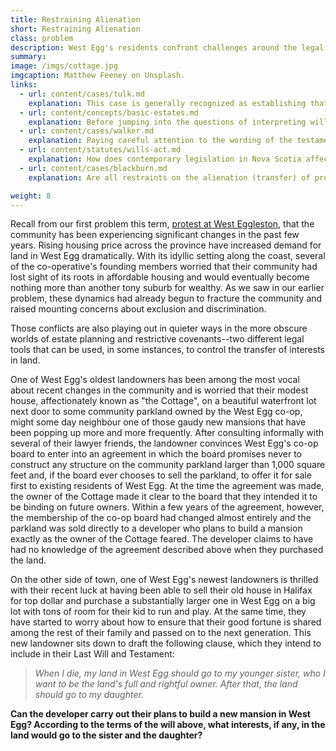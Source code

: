 ```yaml
---
title: Restraining Alienation
short: Restraining Alienation
class: problem
description: West Egg's residents confront challenges around the legal tools available to restrain alienation and thereby influence the future of their community. 
summary: 
image: /imgs/cottage.jpg
imgcaption: Matthew Feeney on Unsplash.
links:
  - url: content/cases/tulk.md
    explanation: This case is generally recognized as establishing that certain agreements with respect to real property can "run with the land". Following the reasoning in Tulk v Moxhay, what conditions need to be present in order for this to happen? 
  - url: content/concepts/basic-estates.md
    explanation: Before jumping into the questions of interpreting wills raised in our problem this week, it is helpful to understand some of the basic building blocks of the doctrine of estates.
  - url: content/cases/walker.md
    explanation: Paying careful attention to the wording of the testamentary bequests in our problem and in Walker, you will notice some similarities as well as differences. What is the conflict or problem that arises in Walker and how does the court resolve it? Can this same logic be extended to our problem this week? 
  - url: content/statutes/wills-act.md
    explanation: How does contemporary legislation in Nova Scotia affect the interpretation of the will in our problem this week? 
  - url: content/cases/blackburn.md
    explanation: Are all restraints on the alienation (transfer) of property invalid? If some attempts to restrain alienation are valid, how do we distinguish them from those that are clearly invalid?

weight: 8
---
```


Recall from our first problem this term, [protest at West Eggleston](), that the community has been experiencing significant changes in the past few years. Rising housing price across the province have increased demand for land in West Egg dramatically. With its idyllic setting along the coast, several of the co-operative's founding members worried that their community had lost sight of its roots in affordable housing and would eventually become nothing more than another tony suburb for wealthy. As we saw in our earlier problem, these dynamics had already begun to fracture the community and raised mounting concerns about exclusion and discrimination. 

Those conflicts are also playing out in quieter ways in the more obscure worlds of estate planning and restrictive covenants--two different legal tools that can be used, in some instances, to control the transfer of interests in land. 

One of West Egg's oldest landowners has been among the most vocal about recent changes in the community and is worried that their modest house, affectionately known as "the Cottage", on a beautiful waterfront lot next door to some community parkland owned by the West Egg co-op, might some day neighbour one of those gaudy new mansions that have been popping up more and more frequently. After consulting informally with several of their lawyer friends, the landowner convinces West Egg's co-op board to enter into an agreement in which the board promises never to construct any structure on the community parkland larger than 1,000 square feet and, if the board ever chooses to sell the parkland, to offer it for sale first to existing residents of West Egg. At the time the agreement was made, the owner of the Cottage made it clear to the board that they intended it to be binding on future owners. Within a few years of the agreement, however, the membership of the co-op board had changed almost entirely and the parkland was sold directly to a developer who plans to build a mansion exactly as the owner of the Cottage feared. The developer claims to have had no knowledge of the agreement described above when they purchased the land. 

On the other side of town, one of West Egg's newest landowners is thrilled with their recent luck at having been able to sell their old house in Halifax for top dollar and purchase a substantially larger one in West Egg on a big lot with tons of room for their kid to run and play. At the same time, they have started to worry about how to ensure that their good fortune is shared among the rest of their family and passed on to the next generation. This new landowner sits down to draft the following clause, which they intend to include in their Last Will and Testament:

> *When I die, my land in West Egg should go to my younger sister, who I want to be the land's full and rightful owner. After that, the land should go to my daughter.* 

**Can the developer carry out their plans to build a new mansion in West Egg? According to the terms of the will above, what interests, if any, in the land would go to the sister and the daughter?**

